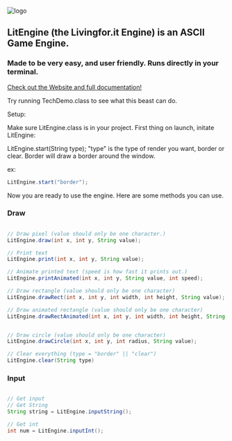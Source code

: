 ![logo](https://i.imgur.com/jFBC4nP.png)

## LitEngine (the Livingfor.it Engine) is an ASCII Game Engine.
### Made to be very easy, and user friendly. Runs directly in your terminal.

[Check out the Website and full documentation!](http://livingforit.xyz/lit_engine/ "L.it's Home.")

Try running TechDemo.class to see what this beast can do.


Setup:

Make sure LitEngine.class is in your project.
First thing on launch, initate LitEngine:

LitEngine.start(String type); "type" is the type of render you want, border or clear. 
Border will draw a border around the window.

ex:
```java
LitEngine.start("border");
```

Now you are ready to use the engine. 
Here are some methods you can use.

### Draw
```java

// Draw pixel (value should only be one character.)
LitEngine.draw(int x, int y, String value);

// Print text
LitEngine.print(int x, int y, String value);

// Animate printed text (speed is how fast it prints out.)
LitEngine.printAnimated(int x, int y, String value, int speed);

// Draw rectangle (value should only be one character)
LitEngine.drawRect(int x, int y, int width, int height, String value);

// Draw animated rectangle (value should only be one character)
LitEngine.drawRectAnimated(int x, int y, int width, int height, String value, int speed);


// Draw circle (value should only be one character)
LitEngine.drawCircle(int x, int y, int radius, String value);

// Clear everything (type = "border" || "clear")
LitEngine.clear(String type)
```

### Input
```java

// Get input
// Get String
String string = LitEngine.inputString();

// Get int
int num = LitEngine.inputInt();

```


